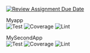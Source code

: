 [![Review Assignment Due Date](https://classroom.github.com/assets/deadline-readme-button-24ddc0f5d75046c5622901739e7c5dd533143b0c8e959d652212380cedb1ea36.svg)](https://classroom.github.com/a/B9F4RYVR)

Myapp\
![Test](https://github.com/JoV00gt//DevOps/actions/workflows/CI-API.yml/badge.svg)
![Coverage](https://github.com/JoV00gt/DevOps/actions/workflows/code-coverage.yml/badge.svg)
![Lint](https://github.com/JoV00gt//DevOps/actions/workflows/CI-LINT.yml/badge.svg)

MySecondApp\
![Test](https://github.com/JoV00gt//DevOps/actions/workflows/CI-API-2.yml/badge.svg)
![Coverage](https://github.com/JoV00gt//DevOps/actions/workflows/code-coverage-secondservice.yml/badge.svg)
![Lint](https://github.com/JoV00gt//DevOps/actions/workflows/CI-LINT-2.yml/badge.svg)
